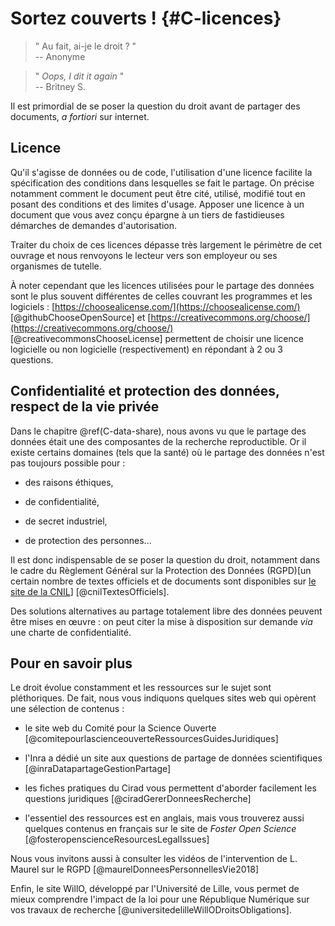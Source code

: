 # Sortez couverts ! {#C-licences}

> " Au fait, ai-je le droit ? "  
>-- Anonyme    

> " *Oops, I dit it again* "  
>-- Britney S.

Il est primordial de se poser la question du droit avant de partager des
documents, *a fortiori* sur internet.

## Licence

Qu'il s'agisse de données ou de code, l'utilisation d'une licence facilite la spécification des conditions dans lesquelles se fait le partage. On précise notamment comment le document peut être cité, utilisé, modifié tout en posant
des conditions et des limites d'usage. 
Apposer une licence à un document que vous avez conçu épargne à un tiers de fastidieuses démarches de demandes d'autorisation. 

Traiter du choix de ces licences dépasse très
largement le périmètre de cet ouvrage et nous renvoyons le lecteur vers son
employeur ou ses organismes de tutelle.

À noter cependant que les licences utilisées pour le partage des données sont
le plus souvent différentes de celles couvrant les programmes et les
logiciels : 
[https://choosealicense.com/](https://choosealicense.com/) [@githubChooseOpenSource] et
[https://creativecommons.org/choose/](https://creativecommons.org/choose/) [@creativecommonsChooseLicense]
permettent de choisir une licence logicielle ou non logicielle
(respectivement) en répondant à 2 ou 3 questions.


## Confidentialité et protection des données, respect de la vie privée

Dans le chapitre \@ref(C-data-share), nous avons vu que le partage des données était une des
composantes de la recherche reproductible. Or il existe certains domaines (tels
que la santé) où le partage des données n'est pas toujours possible pour : 

- des raisons éthiques, 

- de confidentialité, 

- de secret industriel, 

- de protection des personnes... 

Il est donc indispensable de se poser la question du droit,
notamment dans le cadre du Règlement Général sur la Protection des Données
(RGPD)[un certain nombre de textes officiels et de documents sont disponibles
sur [le site de la
CNIL](https://www.cnil.fr/fr/textes-officiels-europeens-protection-donnees)] [@cnilTextesOfficiels]. 

Des solutions alternatives au partage totalement libre des données
peuvent être mises en œuvre : on peut citer la mise à disposition sur
demande *via* une charte de confidentialité.

## Pour en savoir plus

Le droit évolue constamment et les ressources sur le sujet sont pléthoriques. De fait, nous vous indiquons quelques sites web qui opèrent une sélection de contenus : 

- le site web du Comité pour la Science Ouverte [@comitepourlascienceouverteRessourcesGuidesJuridiques]

- l'Inra a dédié un site aux questions de partage de données scientifiques [@inraDatapartageGestionPartage]

- les fiches pratiques du Cirad vous permettent d'aborder facilement les questions juridiques [@ciradGererDonneesRecherche]

- l'essentiel des ressources est en anglais, mais vous trouverez aussi quelques contenus en français sur le site de *Foster Open Science* [@fosteropenscienceResourcesLegalIssues]

Nous vous invitons aussi à consulter les vidéos de l'intervention de L. Maurel sur le RGPD [@maurelDonneesPersonnellesVie2018]

Enfin, le site WillO, développé par l'Université de Lille, vous permet de mieux comprendre l'impact de la loi pour une République Numérique sur vos travaux de recherche [@universitedelilleWillODroitsObligations].



